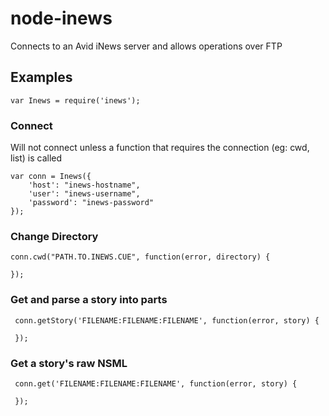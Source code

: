 # node-inews #
Connects to an Avid iNews server and allows operations over FTP

## Examples ##

	var Inews = require('inews');

### Connect ###
Will not connect unless a function that requires the connection (eg: cwd, list) is called

	var conn = Inews({
		'host': "inews-hostname",
		'user': "inews-username",
		'password': "inews-password"
	});

### Change Directory ###

	conn.cwd("PATH.TO.INEWS.CUE", function(error, directory) {

	});

### Get and parse a story into parts ###

	 conn.getStory('FILENAME:FILENAME:FILENAME', function(error, story) {
	 
	 });
	 
### Get a story's raw NSML ###

	 conn.get('FILENAME:FILENAME:FILENAME', function(error, story) {
	 
	 });
